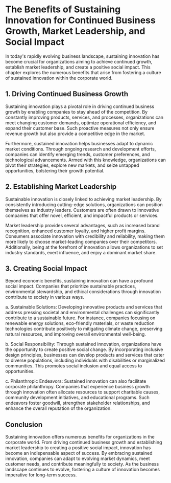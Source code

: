 # The Benefits of Sustaining Innovation for Continued Business Growth, Market Leadership, and Social Impact

In today's rapidly evolving business landscape, sustaining innovation has become crucial for organizations aiming to achieve continued growth, establish market leadership, and create a positive social impact. This chapter explores the numerous benefits that arise from fostering a culture of sustained innovation within the corporate world.

## 1\. Driving Continued Business Growth

Sustaining innovation plays a pivotal role in driving continued business growth by enabling companies to stay ahead of the competition. By constantly improving products, services, and processes, organizations can meet changing customer demands, optimize operational efficiency, and expand their customer base. Such proactive measures not only ensure revenue growth but also provide a competitive edge in the market.

Furthermore, sustained innovation helps businesses adapt to dynamic market conditions. Through ongoing research and development efforts, companies can identify emerging trends, customer preferences, and technological advancements. Armed with this knowledge, organizations can pivot their strategies, explore new markets, and seize untapped opportunities, bolstering their growth potential.

## 2\. Establishing Market Leadership

Sustainable innovation is closely linked to achieving market leadership. By consistently introducing cutting-edge solutions, organizations can position themselves as industry leaders. Customers are often drawn to innovative companies that offer novel, efficient, and impactful products or services.

Market leadership provides several advantages, such as increased brand recognition, enhanced customer loyalty, and higher profit margins. Consumers associate innovation with credibility and reliability, making them more likely to choose market-leading companies over their competitors. Additionally, being at the forefront of innovation allows organizations to set industry standards, exert influence, and enjoy a dominant market share.

## 3\. Creating Social Impact

Beyond economic benefits, sustaining innovation can have a profound social impact. Companies that prioritize sustainable practices, environmental stewardship, and ethical considerations through innovation contribute to society in various ways.

a. Sustainable Solutions: Developing innovative products and services that address pressing societal and environmental challenges can significantly contribute to a sustainable future. For instance, companies focusing on renewable energy solutions, eco-friendly materials, or waste reduction technologies contribute positively to mitigating climate change, preserving natural resources, and improving overall environmental well-being.

b. Social Responsibility: Through sustained innovation, organizations have the opportunity to create positive social change. By incorporating inclusive design principles, businesses can develop products and services that cater to diverse populations, including individuals with disabilities or marginalized communities. This promotes social inclusion and equal access to opportunities.

c. Philanthropic Endeavors: Sustained innovation can also facilitate corporate philanthropy. Companies that experience business growth through innovation often allocate resources to support charitable causes, community development initiatives, and educational programs. Such endeavors foster goodwill, strengthen stakeholder relationships, and enhance the overall reputation of the organization.

## Conclusion

Sustaining innovation offers numerous benefits for organizations in the corporate world. From driving continued business growth and establishing market leadership to creating a positive social impact, innovation has become an indispensable aspect of success. By embracing sustained innovation, companies can adapt to evolving market dynamics, meet customer needs, and contribute meaningfully to society. As the business landscape continues to evolve, fostering a culture of innovation becomes imperative for long-term success.
